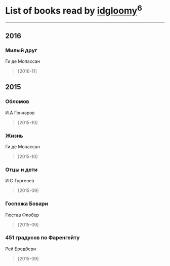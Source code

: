 # List of books read by [idgloomy](http://vk.com/id87187820)<sup>6</sup>
---

## 2016

### Милый друг
Ги де Мопассан
> [2016-11] 



## 2015

### Обломов
И.А Гончаров
> [2015-10] 


### Жизнь
Ги де Мопассан
> [2015-10] 


### Отцы и дети
И.С Тургенев
> [2015-09] 


### Госпожа Бовари
Гюстав Флобер
> [2015-09] 


### 451 градусов по Фаренгейту
Рей Бредбери
> [2015-09] 



